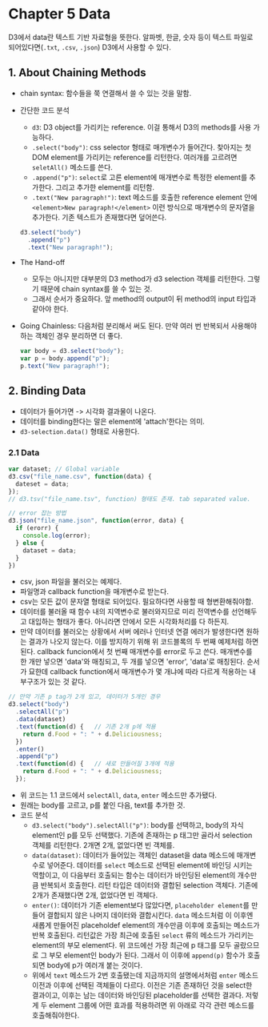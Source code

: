 # Chapter 5 Data

D3에서 data란 텍스트 기반 자료형을 뜻한다. 알파벳, 한글, 숫자 등이 텍스트 파일로 되어있다면(`.txt`, `.csv`, `.json`) D3에서 사용할 수 있다.

## 1. About Chaining Methods

- chain syntax: 함수들을 쭉 연결해서 쓸 수 있는 것을 말함.
- 간단한 코드 분석
    + `d3`: D3 object를 가리키는 reference. 이걸 통해서 D3의 methods를 사용 가능하다.
    + `.select("body")`: css selector 형태로 매개변수가 들어간다. 찾아지는 첫 DOM element를 가리키는 reference를 리턴한다. 여러개를 고르려면 `seletAll()` 메소드를 쓴다.
    + `.append("p")`: `select`로 고른 element에 매개변수로 특정한 element를 추가한다. 그리고 추가한 element를 리턴함.
    + `.text("New paragraph!")`: text 메소드를 호출한 reference element 안에 `<element>New paragraph!</element>` 이런 방식으로 매개변수의 문자열을 추가한다. 기존 텍스트가 존재했다면 덮어쓴다.

    ```js
    d3.select("body")
      .append("p")
      .text("New paragraph!");
    ```

- The Hand-off
    + 모두는 아니지만 대부분의 D3 method가 d3 selection 객체를 리턴한다. 그렇기 때문에 chain syntax를 쓸 수 있는 것.
    + 그래서 순서가 중요하다. 앞 method의 output이 뒤 method의 input 타입과 같아야 한다.
- Going Chainless: 다음처럼 분리해서 써도 된다. 만약 여러 번 반복되서 사용해야하는 객체인 경우 분리하면 더 좋다.

    ```js
    var body = d3.select("body");
    var p = body.append("p");
    p.text("New paragraph!");
    ```

## 2. Binding Data

- 데이터가 들어가면 -> 시각화 결과물이 나온다.
- 데이터를 binding한다는 말은 element에 'attach'한다는 의미.
- `d3-selection.data()` 형태로 사용한다.

### 2.1 Data

```js
var dataset; // Global variable
d3.csv("file_name.csv", function(data) {
  dateset = data;
});
// d3.tsv("file_name.tsv", function) 형태도 존재. tab separated value.

// error 잡는 방법
d3.json("file_name.json", function(error, data) {
  if (erorr) {
    console.log(error);
  } else {
    dataset = data;
  }
})
```

- csv, json 파일을 불러오는 예제다.
- 파일명과 callback function을 매개변수로 받는다.
- csv는 모든 값이 문자열 형태로 되어있다. 필요하다면 사용할 때 형변환해줘야함.
- 데이터를 불러올 때 함수 내의 지역변수로 불러와지므로 미리 전역변수를 선언해두고 대입하는 형태가 좋다. 아니라면 안에서 모든 시각화처리를 다 하든지.
- 만약 데이터를 불러오는 상황에서 서버 에러나 인터넷 연결 에러가 발생한다면 원하는 결과가 나오지 않는다. 이를 방지하기 위해 위 코드블록의 두 번째 예제처럼 하면 된다. callback funcion에서 첫 번째 매개변수를 error로 두고 쓴다. 매개변수를 한 개만 넣으면 'data'와 매칭되고, 두 개를 넣으면 'error', 'data'로 매칭된다. 순서가 묘한데 callback function에서 매개변수가 몇 개냐에 따라 다르게 적용하는 내부구조가 있는 것 같다.

```js
// 만약 기존 p tag가 2개 있고, 데이터가 5개인 경우
d3.select("body")
  .selectAll("p")
  .data(dataset)
  .text(function(d) {   // 기존 2개 p에 적용
    return d.Food + ": " + d.Deliciousness;
  })
  .enter()
  .append("p")
  .text(function(d) {   // 새로 만들어질 3개에 적용
    return d.Food + ": " + d.Deliciousness;
  });
```

- 위 코드는 1.1 코드에서 `selectAll`, `data`, `enter` 메소드만 추가됐다.
- 원래는 body를 고르고, p를 붙인 다음, text를 추가한 것.
- 코드 분석
    + `d3.select("body").selectAll("p")`: body를 선택하고, body의 자식 element인 p를 모두 선택했다. 기존에 존재하는 p 태그만 골라서 selection 객체를 리턴한다. 2개면 2개, 없었다면 빈 객체를.
    + `data(dataset)`: 데이터가 들어있는 객체인 dataset을 data 메소드에 매개변수로 넣어준다. 데이터를 `select` 메소드로 선택된 element에 바인딩 시키는 역할이고, 이 다음부터 호출되는 함수는 데이터가 바인딩된 element의 개수만큼 반복되서 호출한다. 리턴 타입은 데이터와 결합된 selection 객체다. 기존에 2개가 존재했다면 2개, 없었다면 빈 객체다.
    + `enter()`: 데이터가 기존 element보다 많았다면, `placeholder element`를 만들어 결합되지 않은 나머지 데이터와 결합시킨다. `data` 메소드처럼 이 이후엔 새롭게 만들어진 placeholdef element의 개수만큼 이후에 호출되는 메소드가 반복 호출된다. 리턴값은 가장 최근에 호출된 `select` 류의 메소드가 가리키는 element의 부모 element다. 위 코드에선 가장 최근에 p 태그를 모두 골랐으므로 그 부모 element인 body가 된다. 그래서 이 이후에 `append(p)` 함수가 호출되면 body에 p가 여러개 붙는 것이다.
    + 위에서 `text` 메소드가 2번 호출됐는데 지금까지의 설명에서처럼 `enter` 메소드 이전과 이후에 선택된 객체들이 다르다. 이전은 기존 존재하던 것을 select한 결과이고, 이후는 남는 데이터와 바인딩된 placeholder를 선택한 결과다. 저렇게 두 element 그룹에 어떤 효과를 적용하려면 위 아래로 각각 관련 메소드를 호출해줘야한다.
